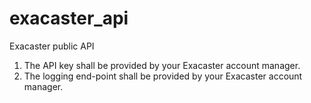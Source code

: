 exacaster_api
=============

Exacaster public API


1. The API key shall be provided by your Exacaster account manager. 
2. The logging end-point shall be provided by your Exacaster account manager. 



